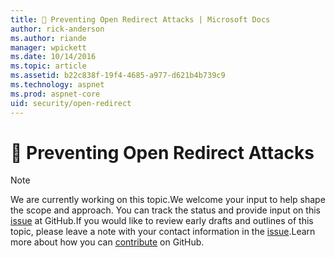 ```yaml
---
title: 🔧 Preventing Open Redirect Attacks | Microsoft Docs
author: rick-anderson
ms.author: riande
manager: wpickett
ms.date: 10/14/2016
ms.topic: article
ms.assetid: b22c838f-19f4-4685-a977-d621b4b739c9
ms.technology: aspnet
ms.prod: aspnet-core
uid: security/open-redirect
---
```

# 🔧 Preventing Open Redirect Attacks

> [!NOTE]
> We are currently working on this topic.We welcome your input to help shape the scope and approach. You can track the status and provide input on this [issue](https://github.com/aspnet/Docs/issues/92) at GitHub.If you would like to review early drafts and outlines of this topic, please leave a note with your contact information in the [issue](https://github.com/aspnet/Docs/issues/92).Learn more about how you can [contribute](https://github.com/aspnet/Docs/blob/master/CONTRIBUTING.md) on GitHub.
